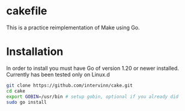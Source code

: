 # cakefile
This is a practice reimplementation of Make using Go.
# Installation
In order to install you must have Go of version 1.20 or newer installed. Currently has been tested only on Linux.d
```bash
git clone https://github.com/intervinn/cake.git
cd cake
export GOBIN=/usr/bin # setup gobin, optional if you already did
sudo go install 
```